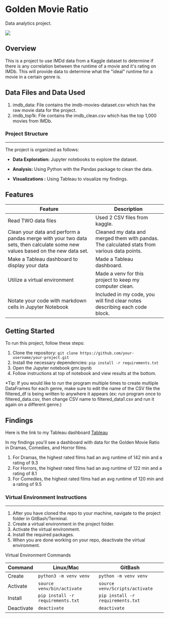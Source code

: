 # Golden Movie Ratio
Data analytics project.

![](https://github.com/wchilders/golden-movie-ratio/blob/main/20thcf.gif)

## Overview
This is a project to use IMDd data from a Kaggle dataset to determine if there is any correlation between the runtime of a movie and it's rating on IMDb.
This will provide data to determine what the "ideal" runtime for a movie in a certain genre is.

## Data Files and Data Used
1. imdb_data: File contains the imdb-movies-dataset.csv which has the raw movie data for the project.
2. imdb_top1k: File contains the imdb_clean.csv which has the top 1,000 movies from IMDb.

### Project Structure
---

The project is organized as follows:

- **Data Exploration:** Jupyter notebooks to explore the dataset.

- **Analysis:** Using Python with the Pandas package to clean the data.

- **Visualizations :** Using Tableau to visualize my findings.

## Features

  | Feature        | Description                           |
  |----------------|---------------------------------------|
  | Read TWO data files| Used 2 CSV files from kaggle.          |
  | Clean your data and perform a pandas merge with your two data sets, then calculate some new values based on the new data set.      | Cleaned my data and merged them with pandas. The calculated stats from various data points. |
  | Make a Tableau dashboard to display your data | Made a Tableau dashboard. |
  | Utilize a virtual environment      | Made a venv for this project to keep my computer clean. |
  | Notate your code with markdown cells in Jupyter Notebook | Included in my code, you will find clear notes describing each code block. |

## Getting Started

To run this project, follow these steps:

1. Clone the repository: `git clone https://github.com/your-username/your-project.git`
2. Install the necessary dependencies: `pip install -r requirements.txt`
3. Open the Jupyter notebook gmr.ipynb
4. Follow instructions at top of notebook and view results at the bottom.

*Tip: If you would like to run the program multiple times to create multiple DataFrames for each genre, make sure to edit the name of the CSV file the filtered_df is being written to anywhere it appears (ex: run program once to filtered_data.csv, then change CSV name to filtered_data1.csv and run it again on a different genre.)

## Findings

Here is the link to my Tableau dashboard [Tableau](https://public.tableau.com/app/profile/walker.childers/viz/GoldenMovieRatio/GoldenRatioDashboard?publish=yes)

In my findings you'll see a dashboard with data for the Golden Movie Ratio in Dramas, Comedies, and Horror films.
1. For Dramas, the highest rated films had an avg runtime of 142 min and a rating of 9.3
2. For Horrors, the highest rated films had an avg runtime of 122 min and a rating of 8.1
3. For Comedies, the highest rated films had an avg runtime of 120 min and a rating of 9.5

###  Virtual Environment Instructions
---
1. After you have cloned the repo to your machine, navigate to the project 
folder in GitBash/Terminal.
1. Create a virtual environment in the project folder. 
1. Activate the virtual environment.
1. Install the required packages. 
1. When you are done working on your repo, deactivate the virtual environment.

Virtual Environment Commands

| Command | Linux/Mac | GitBash |
|---------|-----------|---------|
| Create | `python3 -m venv venv` | `python -m venv venv` |
| Activate | `source venv/bin/activate` | `source venv/Scripts/activate` |
| Install | `pip install -r requirements.txt` | `pip install -r requirements.txt` |
| Deactivate | `deactivate` | `deactivate` |
